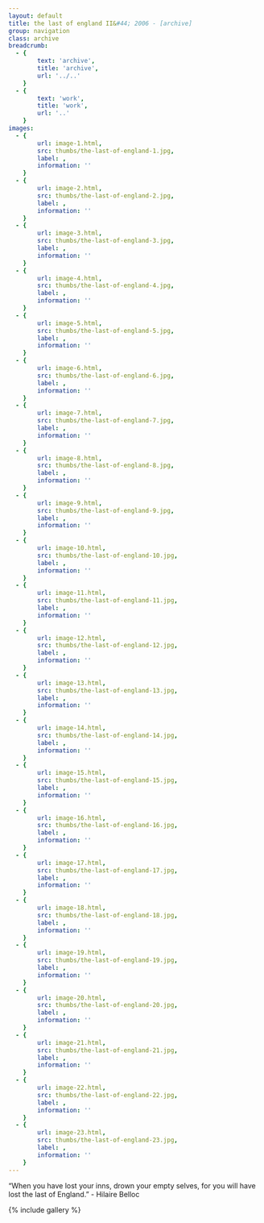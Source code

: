 ```yaml
---
layout: default
title: the last of england II&#44; 2006 - [archive]
group: navigation
class: archive
breadcrumb:
  - {
  		text: 'archive',
  		title: 'archive',
  		url: '../..'
	}
  - {
  		text: 'work',
  		title: 'work',
  		url: '..'
	}
images:
  - {
		url: image-1.html, 
		src: thumbs/the-last-of-england-1.jpg,
		label: ,
		information: ''
	}
  - {
		url: image-2.html, 
		src: thumbs/the-last-of-england-2.jpg,
		label: ,
		information: ''
	}
  - {
		url: image-3.html, 
		src: thumbs/the-last-of-england-3.jpg,
		label: ,
		information: ''
	}
  - {
		url: image-4.html, 
		src: thumbs/the-last-of-england-4.jpg,
		label: ,
		information: ''
	}
  - {
		url: image-5.html, 
		src: thumbs/the-last-of-england-5.jpg,
		label: ,
		information: ''
	}
  - {
		url: image-6.html, 
		src: thumbs/the-last-of-england-6.jpg,
		label: ,
		information: ''
	}
  - {
		url: image-7.html, 
		src: thumbs/the-last-of-england-7.jpg,
		label: ,
		information: ''
	}
  - {
		url: image-8.html, 
		src: thumbs/the-last-of-england-8.jpg,
		label: ,
		information: ''
	}
  - {
		url: image-9.html, 
		src: thumbs/the-last-of-england-9.jpg,
		label: ,
		information: ''
	}
  - {
		url: image-10.html, 
		src: thumbs/the-last-of-england-10.jpg,
		label: ,
		information: ''
	}
  - {
		url: image-11.html, 
		src: thumbs/the-last-of-england-11.jpg,
		label: ,
		information: ''
	}
  - {
		url: image-12.html, 
		src: thumbs/the-last-of-england-12.jpg,
		label: ,
		information: ''
	}
  - {
		url: image-13.html, 
		src: thumbs/the-last-of-england-13.jpg,
		label: ,
		information: ''
	}
  - {
		url: image-14.html, 
		src: thumbs/the-last-of-england-14.jpg,
		label: ,
		information: ''
	}
  - {
		url: image-15.html, 
		src: thumbs/the-last-of-england-15.jpg,
		label: ,
		information: ''
	}
  - {
		url: image-16.html, 
		src: thumbs/the-last-of-england-16.jpg,
		label: ,
		information: ''
	}
  - {
		url: image-17.html, 
		src: thumbs/the-last-of-england-17.jpg,
		label: ,
		information: ''
	}
  - {
		url: image-18.html, 
		src: thumbs/the-last-of-england-18.jpg,
		label: ,
		information: ''
	}
  - {
		url: image-19.html, 
		src: thumbs/the-last-of-england-19.jpg,
		label: ,
		information: ''
	}
  - {
		url: image-20.html, 
		src: thumbs/the-last-of-england-20.jpg,
		label: ,
		information: ''
	}
  - {
		url: image-21.html, 
		src: thumbs/the-last-of-england-21.jpg,
		label: ,
		information: ''
	}
  - {
		url: image-22.html, 
		src: thumbs/the-last-of-england-22.jpg,
		label: ,
		information: ''
	}
  - {
		url: image-23.html, 
		src: thumbs/the-last-of-england-23.jpg,
		label: ,
		information: ''
	}
---
```


“When you have lost your inns, drown your empty selves, for you will have lost the last of England.” - Hilaire Belloc

{% include gallery %}
